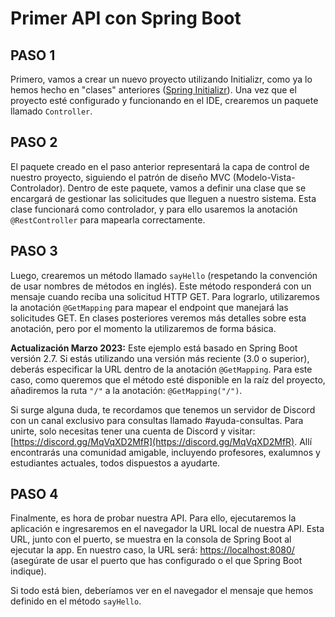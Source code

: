 # Primer API con Spring Boot

## PASO 1  
Primero, vamos a crear un nuevo proyecto utilizando Initializr, como ya lo hemos hecho en "clases" anteriores ([Spring Initializr](./43.Spring%20Initializr.md)). Una vez que el proyecto esté configurado y funcionando en el IDE, crearemos un paquete llamado `Controller`.

## PASO 2  
El paquete creado en el paso anterior representará la capa de control de nuestro proyecto, siguiendo el patrón de diseño MVC (Modelo-Vista-Controlador). Dentro de este paquete, vamos a definir una clase que se encargará de gestionar las solicitudes que lleguen a nuestro sistema. Esta clase funcionará como controlador, y para ello usaremos la anotación `@RestController` para mapearla correctamente.

## PASO 3  
Luego, crearemos un método llamado `sayHello` (respetando la convención de usar nombres de métodos en inglés). Este método responderá con un mensaje cuando reciba una solicitud HTTP GET. Para lograrlo, utilizaremos la anotación `@GetMapping` para mapear el endpoint que manejará las solicitudes GET. En clases posteriores veremos más detalles sobre esta anotación, pero por el momento la utilizaremos de forma básica.

**Actualización Marzo 2023:** Este ejemplo está basado en Spring Boot versión 2.7. Si estás utilizando una versión más reciente (3.0 o superior), deberás especificar la URL dentro de la anotación `@GetMapping`. Para este caso, como queremos que el método esté disponible en la raíz del proyecto, añadiremos la ruta `"/"` a la anotación: `@GetMapping("/")`.

Si surge alguna duda, te recordamos que tenemos un servidor de Discord con un canal exclusivo para consultas llamado #ayuda-consultas. Para unirte, solo necesitas tener una cuenta de Discord y visitar: [https://discord.gg/MqVqXD2MfR](https://discord.gg/MqVqXD2MfR). Allí encontrarás una comunidad amigable, incluyendo profesores, exalumnos y estudiantes actuales, todos dispuestos a ayudarte.

## PASO 4  
Finalmente, es hora de probar nuestra API. Para ello, ejecutaremos la aplicación e ingresaremos en el navegador la URL local de nuestra API. Esta URL, junto con el puerto, se muestra en la consola de Spring Boot al ejecutar la app. En nuestro caso, la URL será: [https://localhost:8080/](https://localhost:8080/) (asegúrate de usar el puerto que has configurado o el que Spring Boot indique).

Si todo está bien, deberíamos ver en el navegador el mensaje que hemos definido en el método `sayHello`.